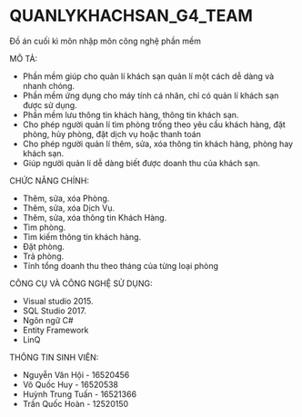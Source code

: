 ﻿# QUANLYKHACHSAN_G4_TEAM
Đồ án cuối kì môn nhập môn công nghệ phần mềm

MÔ TẢ:
+ Phần mềm giúp cho quản lí khách sạn quản lí một cách dễ dàng và nhanh chóng.
+ Phần mềm ứng dụng cho máy tính cá nhân, chỉ có quản lí khách sạn được sử dụng.
+ Phần mềm lưu thông tin khách hàng, thông tin khách sạn.
+ Cho phép người quản lí tìm phòng trống theo yêu cầu khách hàng, đặt phòng, hủy phòng, đặt dịch vụ hoặc thanh toán
+ Cho phép người quản lí thêm, sửa, xóa thông tin khách hàng, phòng hay khách sạn.
+ Giúp người quản lí dễ dàng biết được doanh thu của khách sạn.


CHỨC NĂNG CHÍNH: 
+ Thêm, sửa, xóa Phòng.
+ Thêm, sửa, xóa Dịch Vụ.
+ Thêm, sửa, xóa thông tin Khách Hàng.
+ Tìm phòng.
+ Tìm kiếm thông tin khách hàng.
+ Đặt phòng.
+ Trả phòng.
+ Tính tổng doanh thu theo tháng của từng loại phòng


CÔNG CỤ VÀ CÔNG NGHỆ SỬ DỤNG: 
+ Visual studio 2015.
+ SQL Studio 2017.
+ Ngôn ngữ C#
+ Entity Framework
+ LinQ


THÔNG TIN SINH VIÊN:
+ Nguyễn Văn Hội - 16520456 
+ Võ Quốc Huy - 16520538
+ Huỳnh Trung Tuấn - 16521366
+ Trần Quốc Hoàn - 12520150
